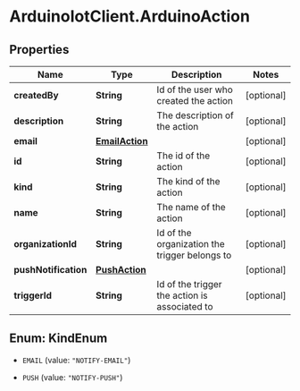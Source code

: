 # ArduinoIotClient.ArduinoAction

## Properties

Name | Type | Description | Notes
------------ | ------------- | ------------- | -------------
**createdBy** | **String** | Id of the user who created the action | [optional] 
**description** | **String** | The description of the action | [optional] 
**email** | [**EmailAction**](EmailAction.md) |  | [optional] 
**id** | **String** | The id of the action | [optional] 
**kind** | **String** | The kind of the action | [optional] 
**name** | **String** | The name of the action | [optional] 
**organizationId** | **String** | Id of the organization the trigger belongs to | [optional] 
**pushNotification** | [**PushAction**](PushAction.md) |  | [optional] 
**triggerId** | **String** | Id of the trigger the action is associated to | [optional] 



## Enum: KindEnum


* `EMAIL` (value: `"NOTIFY-EMAIL"`)

* `PUSH` (value: `"NOTIFY-PUSH"`)




